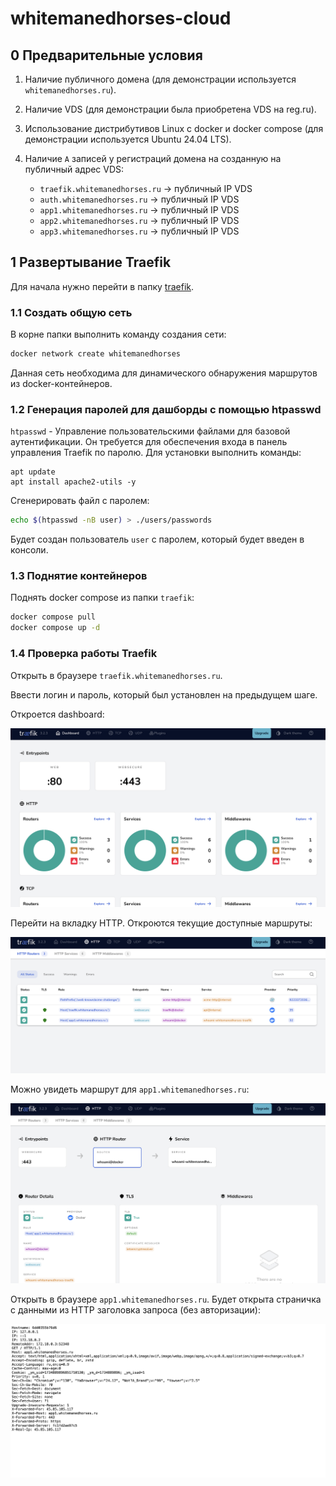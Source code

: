 # whitemanedhorses-cloud

## 0 Предварительные условия

1. Наличие публичного домена (для демонстрации используется `whitemanedhorses.ru`).
2. Наличие VDS (для демонстрации была приобретена VDS на reg.ru).
3. Использование дистрибутивов Linux c docker и docker compose (для демонстрации используется Ubuntu 24.04 LTS).
4. Наличие `A` записей у регистраций домена на созданную на публичный адрес VDS:

   - `traefik.whitemanedhorses.ru` -> публичный IP VDS
   - `auth.whitemanedhorses.ru` -> публичный IP VDS
   - `app1.whitemanedhorses.ru` -> публичный IP VDS
   - `app2.whitemanedhorses.ru` -> публичный IP VDS
   - `app3.whitemanedhorses.ru` -> публичный IP VDS

## 1 Развертывание Traefik

Для начала нужно перейти в папку [traefik](./traefik).

### 1.1 Создать общую сеть

В корне папки выполнить команду создания сети:

```bash
docker network create whitemanedhorses
```

Данная сеть необходима для динамического обнаружения маршрутов из docker-контейнеров.

### 1.2 Генерация паролей для дашборды с помощью htpasswd

`htpasswd` - Управление пользовательскими файлами для базовой аутентификации. Он требуется для обеспечения входа в панель управления Traefik по паролю. Для установки выполнить команды:

```
apt update
apt install apache2-utils -y
```

Сгенерировать файл с паролем:

```bash
echo $(htpasswd -nB user) > ./users/passwords
```

Будет создан пользователь `user` с паролем, который будет введен в консоли.

### 1.3 Поднятие контейнеров

Поднять docker compose из папки `traefik`:

```bash
docker compose pull
docker compose up -d
```

### 1.4 Проверка работы Traefik

Открыть в браузере `traefik.whitemanedhorses.ru`.

Ввести логин и пароль, который был установлен на предыдущем шаге.

Откроется dashboard:

![](./images/traefik-dashboard-auth.png)

Перейти на вкладку HTTP. Откроются текущие доступные маршруты:

![](./images/traefik-dashboard-routers-1.png)

Можно увидеть маршрут для `app1.whitemanedhorses.ru`:

![](./images/traefik-dashboard-app1.png)

Открыть в браузере `app1.whitemanedhorses.ru`. Будет открыта страничка с данными из HTTP заголовка запроса (без авторизации):

![](./images/app1-whoami.png)
